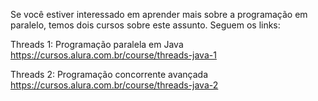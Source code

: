 Se você estiver interessado em aprender mais sobre a programação em paralelo, temos dois cursos sobre este assunto. Seguem os links:

Threads 1: Programação paralela em Java<br>
https://cursos.alura.com.br/course/threads-java-1

Threads 2: Programação concorrente avançada<br>
https://cursos.alura.com.br/course/threads-java-2
